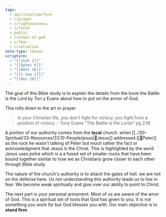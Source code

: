 ```yaml
---
tags:
  - spiritual/warfare
  - c/prayer
  - c/righteousness
  - c/faith
  - public
  - c/armor-of-god
  - c/fear
  - c/salvation
note-type: lesson
scripture:
  - "[[Josh 1]]"
  - "[[Ephes 6]]"
  - "[[Matt 16]]"
  - "[[1 Sam 17]]"
  - "[[Rev 20]]"
---
```

The goal of this Bible study is to explain the details from the book the Battle is the Lord by Ton y Evans about how to put on the armor of God.

This rolls down to the art or prayer.

> In your Christian life, you don't fight for victory, you fight from a position of victory.
\- Tony Evans "The Battle is the Lords" pg 238

A portion of our authority comes from the **local** church. when [[../30-Spiritual/33-Resources/33.10-People/jesus|👼Jesus]] addressed [[🧑Peter]] as the rock he wasn't talking of Peter but much rather the fact or acknowledgment that Jesus is the Christ. This is highlighted by the word Jesus uses *petra* which is a a fused set of smaller rocks that have been bound together similar to how we as Christians grow closer to each other through Bible study.

The nature of the church's authority is to attack the gates of hell. we are not on the defense here. Us not understanding this authority leads us to live in fear. We become weak spiritually and give over our ability to point to Christ.

The next part is your personal armament. Most of us are aware of the amor of God. This is a spiritual set of tools that God has given to you. It is not something you work for but God blesses you with. Our main objective is to **stand firm**.